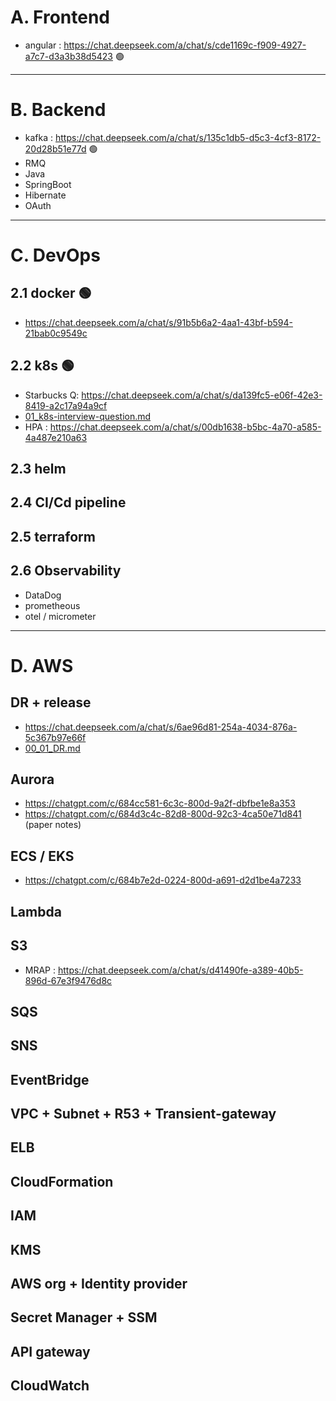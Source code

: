 # A. Frontend
- angular : https://chat.deepseek.com/a/chat/s/cde1169c-f909-4927-a7c7-d3a3b38d5423 :green_circle:
---
# B. Backend
- kafka : https://chat.deepseek.com/a/chat/s/135c1db5-d5c3-4cf3-8172-20d28b51e77d  :green_circle:
- RMQ
- Java
- SpringBoot
- Hibernate
- OAuth

---
# C. DevOps
## 2.1 docker  :green_circle:
- https://chat.deepseek.com/a/chat/s/91b5b6a2-4aa1-43bf-b594-21bab0c9549c 
## 2.2 k8s :green_circle:
- Starbucks Q: https://chat.deepseek.com/a/chat/s/da139fc5-e06f-42e3-8419-a2c17a94a9cf
- [01_k8s-interview-question.md](../03_Kubernetes/01_k8s-interview-question.md)
- HPA : https://chat.deepseek.com/a/chat/s/00db1638-b5bc-4a70-a585-4a487e210a63

## 2.3 helm

## 2.4 CI/Cd pipeline

## 2.5 terraform

## 2.6 Observability
- DataDog
- prometheous
- otel / micrometer

---
# D. AWS
## DR + release  
- https://chat.deepseek.com/a/chat/s/6ae96d81-254a-4034-876a-5c367b97e66f
- [00_01_DR.md](../10_Architecture/00_01_DR.md)
## Aurora
- https://chatgpt.com/c/684cc581-6c3c-800d-9a2f-dbfbe1e8a353
- https://chatgpt.com/c/684d3c4c-82d8-800d-92c3-4ca50e71d841 (paper notes)
## ECS / EKS 
- https://chatgpt.com/c/684b7e2d-0224-800d-a691-d2d1be4a7233
## Lambda
## S3
- MRAP : https://chat.deepseek.com/a/chat/s/d41490fe-a389-40b5-896d-67e3f9476d8c
## SQS
## SNS
## EventBridge
## VPC + Subnet + R53 + Transient-gateway
## ELB
## CloudFormation
## IAM
## KMS
## AWS org + Identity provider
## Secret Manager + SSM
## API gateway
## CloudWatch